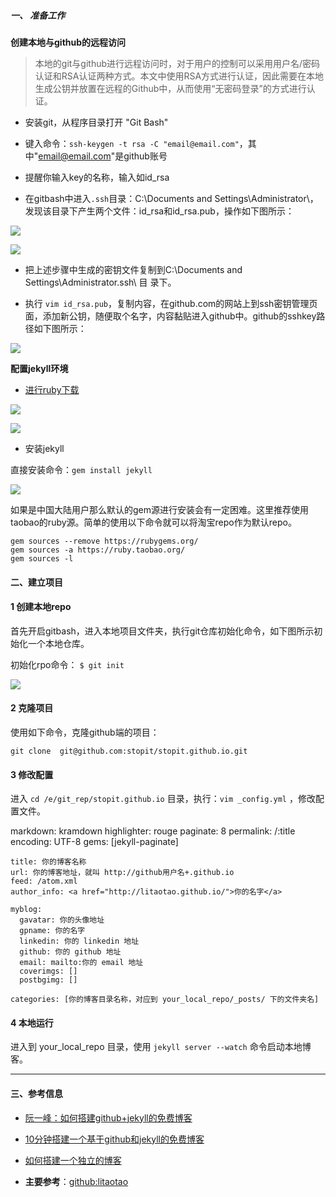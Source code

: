 ##### 一、 准备工作

**创建本地与github的远程访问**  

> 本地的git与github进行远程访问时，对于用户的控制可以采用用户名/密码认证和RSA认证两种方式。本文中使用RSA方式进行认证，因此需要在本地生成公钥并放置在远程的Github中，从而使用“无密码登录”的方式进行认证。

- 安装git，从程序目录打开 "Git Bash" 

- 键入命令：`ssh-keygen -t rsa -C "email@email.com"`，其中"email@email.com"是github账号
- 提醒你输入key的名称，输入如id_rsa

- 在gitbash中进入`.ssh`目录：C:\Documents and Settings\Administrator\，发现该目录下产生两个文件：id_rsa和id_rsa.pub，操作如下图所示：

![](http://odpb4zgu7.bkt.clouddn.com/markdown/image/youdaogit2.png)

![](http://odpb4zgu7.bkt.clouddn.com/markdown/image/youdaogit3.png)

- 把上述步骤中生成的密钥文件复制到C:\Documents and Settings\Administrator\.ssh\ 目 录下。

- 执行 `vim id_rsa.pub`，复制内容，在github.com的网站上到ssh密钥管理页面，添加新公钥，随便取个名字，内容黏贴进入github中。github的sshkey路径如下图所示：

![](http://odpb4zgu7.bkt.clouddn.com/markdown/image/youdaogit4.png)



**配置jekyll环境**

- [进行ruby下载](http://rubyinstaller.org/downloads/)

![](http://odpb4zgu7.bkt.clouddn.com/markdown/image/youdaorubyInstaller.png)

![](http://odpb4zgu7.bkt.clouddn.com/markdown/image/youdaogit5.png)

- 安装jekyll

直接安装命令：`gem install jekyll`

![](http://odpb4zgu7.bkt.clouddn.com/markdown/image/youdaojekyll.png)

如果是中国大陆用户那么默认的gem源进行安装会有一定困难。这里推荐使用taobao的ruby源。简单的使用以下命令就可以将淘宝repo作为默认repo。
    
    gem sources --remove https://rubygems.org/
    gem sources -a https://ruby.taobao.org/
    gem sources -l

#### 二、建立项目

#### 1 创建本地repo
首先开启gitbash，进入本地项目文件夹，执行git仓库初始化命令，如下图所示初始化一个本地仓库。  

初始化rpo命令：  `$ git init`

![](http://odpb4zgu7.bkt.clouddn.com/markdown/image/youdaogit1.png)



#### 2 克隆项目
使用如下命令，克隆github端的项目：  

    git clone  git@github.com:stopit/stopit.github.io.git


#### 3 修改配置

进入 `cd /e/git_rep/stopit.github.io` 目录，执行：`vim _config.yml` ，修改配置文件。


  markdown: kramdown
    highlighter: rouge
    paginate: 8
    permalink: /:title
    encoding: UTF-8
    gems: [jekyll-paginate]

    title: 你的博客名称
    url: 你的博客地址，就叫 http://github用户名+.github.io
    feed: /atom.xml
    author_info: <a href="http://litaotao.github.io/">你的名字</a>

    myblog:
      gavatar: 你的头像地址
      gpname: 你的名字
      linkedin: 你的 linkedin 地址
      github: 你的 github 地址
      email: mailto:你的 email 地址
      coverimgs: []
      postbgimg: []

    categories: [你的博客目录名称，对应到 your_local_repo/_posts/ 下的文件夹名]



#### 4 本地运行

  进入到 your_local_repo 目录，使用 `jekyll server --watch` 命令启动本地博客。


---


#### 三、参考信息


- [阮一峰：如何搭建github+jekyll的免费博客](http://www.ruanyifeng.com/blog/2012/08/blogging_with_jekyll.html)

- [10分钟搭建一个基于github和jekyll的免费博客](http://cenalulu.github.io/jekyll/how-to-build-a-blog-using-jekyll-markdown/)

- [如何搭建一个独立的博客](http://cnfeat.com/blog/2014/05/10/how-to-build-a-blog/)

- **主要参考**：[github:litaotao](https://github.com/litaotao/github-blog-template)